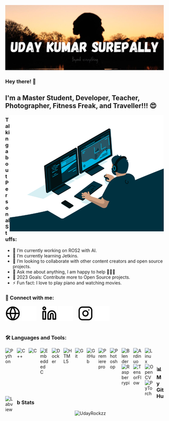 ![Uday Kumar Surepally Banner](./img/banner.JPG)
### Hey there! 👋


## I'm a Master Student, Developer, Teacher, Photographer, Fitness Freak, and Traveller!!! 😍

<img align="right" alt="GIF" src="./img/code.gif" width="490" height="370"/>

### Talking about Personal Stuffs:

- 🔭 I’m currently working on ROS2 with AI.
- 🌱 I’m currently learning Jetkins.
- 👯 I’m looking to collaborate with other content creators and open source projects.
- 💬 Ask me about anything, I am happy to help 👨🏻‍💻
- 🥅 2023 Goals: Contribute more to Open Source projects.
- ⚡ Fun fact: I love to play piano and watching movies.

### 🔗 Connect with me:

[![website](./img/globe-light.svg)](https://UdayKumarSurepally.github.io#gh-light-mode-only)
[![website](./img/globe-dark.svg)](https://UdayKumarSurepally.github.io#gh-dark-mode-only)
&nbsp;&nbsp;
[![website](./img/linkedin-light.svg)](https://linkedin.com/in/uday-kumar-surepally-01422078#gh-light-mode-only)
[![website](./img/linkedin-dark.svg)](https://linkedin.com/in/uday-kumar-surepally-01422078#gh-dark-mode-only)
&nbsp;&nbsp;
[![website](./img/instagram-light.svg)](https://instagram.com/UdayRockzzz#gh-light-mode-only)
[![website](./img/instagram-dark.svg)](https://instagram.com/UdayRockzzz#gh-dark-mode-only)

#
### 🛠 Languages and Tools:

 <img align="left" alt="Python" width="27" style="padding-right:10px;" src="https://cdn.jsdelivr.net/gh/devicons/devicon/icons/python/python-plain.svg" />

<img align="left" alt="C++" width="27px" style="padding-right:10px;" src="https://cdn.jsdelivr.net/gh/devicons/devicon/icons/cplusplus/cplusplus-line.svg" />

<img align="left" alt="C" width="27px" style="padding-right:10px;" src="https://cdn.jsdelivr.net/gh/devicons/devicon/icons/c/c-original.svg" />
          
<img align="left" alt=" Embedded C" width="27px" style="padding-right:10px;" src="https://cdn.jsdelivr.net/gh/devicons/devicon/icons/embeddedc/embeddedc-original.svg" />
        
<img align="left" alt="Docker" width="27px" style="padding-right:10px;" src="https://cdn.jsdelivr.net/gh/devicons/devicon/icons/docker/docker-original.svg" />      

<img align="left" alt="HTML5" width="27px" style="padding-right:10px;" src="https://cdn.jsdelivr.net/gh/devicons/devicon/icons/html5/html5-original.svg" />

<img align="left" alt="Git" width="27px" style="padding-right:10px;" src="https://cdn.jsdelivr.net/gh/devicons/devicon/icons/git/git-original.svg" />
          
<img align="left" alt="GitHub" width="27px" src="https://user-images.githubusercontent.com/3369400/139447912-e0f43f33-6d9f-45f8-be46-2df5bbc91289.png" style="padding-right:10px;" />

<img align="left" alt="Premiere pro" width="27px" style="padding-right:10px;" src="https://cdn.jsdelivr.net/gh/devicons/devicon/icons/premierepro/premierepro-original.svg" />

<img align="left" alt="Photoshop" width="27px" style="padding-right:10px;" src="https://cdn.jsdelivr.net/gh/devicons/devicon/icons/photoshop/photoshop-plain.svg" />
          
<img align="left" alt="Blender" width="27px" style="padding-right:10px;"  src="https://cdn.jsdelivr.net/gh/devicons/devicon/icons/blender/blender-original.svg" />
          
<img align="left" alt="Ardinuo" width="27px" style="padding-right:10px;" src="https://cdn.jsdelivr.net/gh/devicons/devicon/icons/arduino/arduino-original.svg" /> 

<img align="left" alt="Linux" width="27px" style="padding-right:10px;" src="https://cdn.jsdelivr.net/gh/devicons/devicon/icons/linux/linux-original.svg" />
          
<img align="left" alt="Raspberrypi" width="27px" style="padding-right:10px;" src="https://cdn.jsdelivr.net/gh/devicons/devicon/icons/raspberrypi/raspberrypi-original.svg" />
          
<img align="left" alt="TensorFlow" width="27px" style="padding-right:10px;"  src="https://cdn.jsdelivr.net/gh/devicons/devicon/icons/tensorflow/tensorflow-original.svg" />
          
<img align="left" alt="OpenCV" width="27px" style="padding-right:10px;" src="https://cdn.jsdelivr.net/gh/devicons/devicon/icons/opencv/opencv-original.svg" />
          
<img align="left" alt="PyTorch" width="27px" style="padding-right:10px;" src="https://cdn.jsdelivr.net/gh/devicons/devicon/icons/pytorch/pytorch-original.svg" />
          
<img align="left" alt="Labview" width="27px" style="padding-right:10px;" src="https://cdn.jsdelivr.net/gh/devicons/devicon/icons/labview/labview-original.svg" />


<br/>

#

### 📊 My GitHub Stats

<p align="center"> <img src="https://github-readme-stats.vercel.app/api?username=UdayRockzz&show_icons=true&theme=great-gatsby" alt="UdayRockzz" />


